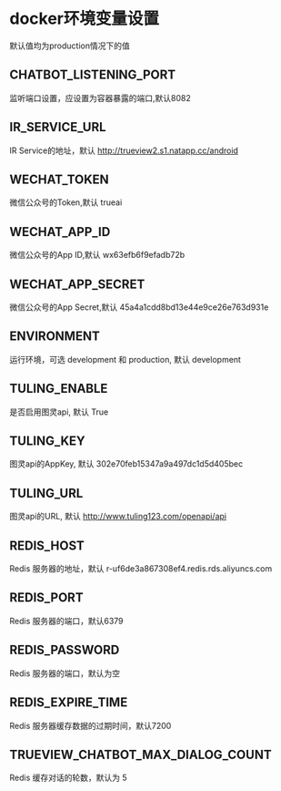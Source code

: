 # docker环境变量设置

默认值均为production情况下的值

## CHATBOT\_LISTENING\_PORT

监听端口设置，应设置为容器暴露的端口,默认8082

## IR\_SERVICE\_URL

IR Service的地址，默认 <http://trueview2.s1.natapp.cc/android>

## WECHAT\_TOKEN

微信公众号的Token,默认 trueai

## WECHAT\_APP\_ID

微信公众号的App ID,默认 wx63efb6f9efadb72b

## WECHAT\_APP\_SECRET

微信公众号的App Secret,默认 45a4a1cdd8bd13e44e9ce26e763d931e

## ENVIRONMENT

运行环境，可选 development 和 production, 默认 development

## TULING\_ENABLE

是否启用图灵api, 默认 True

## TULING\_KEY

图灵api的AppKey, 默认 302e70feb15347a9a497dc1d5d405bec

## TULING\_URL

图灵api的URL, 默认 <http://www.tuling123.com/openapi/api>

## REDIS\_HOST

Redis 服务器的地址，默认 r-uf6de3a867308ef4.redis.rds.aliyuncs.com

## REDIS\_PORT

Redis 服务器的端口，默认6379

## REDIS\_PASSWORD

Redis 服务器的端口，默认为空

## REDIS\_EXPIRE\_TIME

Redis 服务器缓存数据的过期时间，默认7200

## TRUEVIEW\_CHATBOT\_MAX\_DIALOG\_COUNT

Redis 缓存对话的轮数，默认为 5
